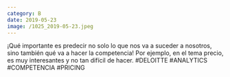 ```yaml
--- 
category: B 
date: 2019-05-23 
image: /1025_2019-05-23.jpeg 
--- 
```


¡Qué importante es predecir no solo lo que nos va a suceder a nosotros, sino también qué va a hacer la competencia! Por ejemplo, en el tema precio, es muy interesantes y no tan difícil de hacer. #DELOITTE #ANALYTICS #COMPETENCIA #PRICING